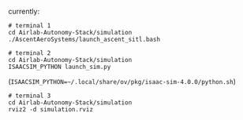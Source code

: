 currently:

```
# terminal 1
cd Airlab-Autonomy-Stack/simulation
./AscentAeroSystems/launch_ascent_sitl.bash
```
```
# terminal 2
cd Airlab-Autonomy-Stack/simulation
ISAACSIM_PYTHON launch_sim.py
```
(`ISAACSIM_PYTHON=~/.local/share/ov/pkg/isaac-sim-4.0.0/python.sh`)

```
# terminal 3
cd Airlab-Autonomy-Stack/simulation
rviz2 -d simulation.rviz
```




